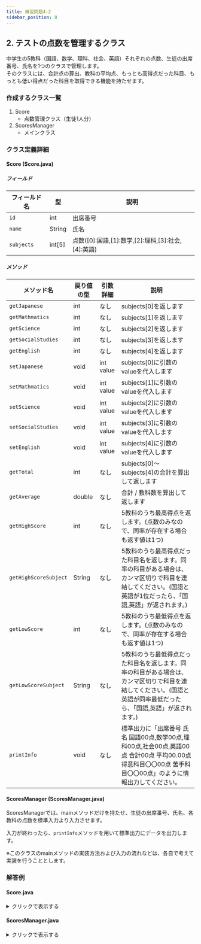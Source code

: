 ```yaml
---
title: 練習問題4-2
sidebar_position: 8
---
```


## 2. テストの点数を管理するクラス

中学生の5教科（国語、数学、理科、社会、英語）それぞれの点数、生徒の出席番号、氏名を1つのクラスで管理します。  
そのクラスには、合計点の算出、教科の平均点、もっとも高得点だった科目、もっとも低い得点だった科目を取得できる機能を持たせます。

### 作成するクラス一覧
1. Score
    - 点数管理クラス（生徒1人分）
2. ScoresManager
    - メインクラス

### クラス定義詳細
#### Score (Score.java)
##### フィールド

| フィールド名 | 型 | 説明 |
|--------------|------------|---------------------------------------------------------------|
| `id` | int | 出席番号 |
| `name` | String | 氏名 |
| `subjects` | int[5] | 点数([0]:国語,[1]:数学,[2]:理科,[3]:社会,[4]:英語) |

##### メソッド

| メソッド名 | 戻り値の型 | 引数詳細 | 説明 |
|--------------|-------|-----------|------------------------------------------------------------|
| `getJapanese` | int | なし | subjects[0]を返します |
| `getMathmatics` | int | なし | subjects[1]を返します |
| `getScience` | int | なし | subjects[2]を返します |
| `getSocialStudies` | int | なし | subjects[3]を返します |
| `getEnglish` | int | なし | subjects[4]を返します |
| `setJapanese` | void | int value | subjects[0]に引数のvalueを代入します |
| `setMathmatics` | void | int value | subjects[1]に引数のvalueを代入します |
| `setScience` | void | int value | subjects[2]に引数のvalueを代入します |
| `setSocialStudies` | void | int value | subjects[3]に引数のvalueを代入します |
| `setEnglish` | void | int value | subjects[4]に引数のvalueを代入します |
| `getTotal` | int | なし | subjects[0]〜subjects[4]の合計を算出して返します |
| `getAverage` | double | なし | 合計 / 教科数を算出して返します |
| `getHighScore` | int | なし | 5教科のうち最高得点を返します。(点数のみなので、同率が存在する場合も返す値は1つ) |
| `getHighScoreSubject` | String | なし | 5教科のうち最高得点だった科目名を返します。同率の科目がある場合は、カンマ区切りで科目を連結してください。(国語と英語が1位だったら、「国語,英語」が返されます。) |
| `getLowScore` | int | なし | 5教科のうち最低得点を返します。(点数のみなので、同率が存在する場合も返す値は1つ) |
| `getLowScoreSubject` | String | なし | 5教科のうち最低得点だった科目名を返します。同率の科目がある場合は、カンマ区切りで科目を連結してください。(国語と英語が同率最低だったら、「国語,英語」が返されます。) |
| `printInfo` | void | なし | 標準出力に「出席番号 氏名 国語00点,数学00点,理科00点,社会00点,英語00点 合計00点 平均00.00点 得意科目〇〇00点 苦手科目〇〇00点」のように情報出力してください。 |

#### ScoresManager (ScoresManager.java)

ScoresManagerでは、mainメソッドだけを持たせ、生徒の出席番号、氏名、各教科の点数を標準入力より入力させます。

入力が終わったら、`printInfo`メソッドを用いて標準出力にデータを出力します。

※このクラスのmainメソッドの実装方法および入力の流れなどは、各自で考えて実装を行うこととします。



### 解答例

#### Score.java

<details><summary>クリックで表示する</summary>
<p>

```java
public class Score {

    int id = 0;
    String name = "";
    int[] subjects = new int[5];

    int getJapanese() {
        return subjects[0];
    }
    int getMathmatics() {
        return subjects[1];
    }
    int getScience() {
        return subjects[2];
    }
    int getSocialStudies() {
        return subjects[3];
    }
    int getEnglish() {
        return subjects[4];
    }
    void setJapanese(int value) {
        subjects[0] = value;
    }
    void setMathmatics(int value) {
        subjects[1] = value;
    }
    void setScience(int value) {
        subjects[2] = value;
    }
    void setSocialStudies(int value) {
        subjects[3] = value;
    }
    void setEnglish(int value) {
        subjects[4] = value;
    }

    // 合計点の算出
    int getTotal() {
        int sum = 0;
        for (int subject : subjects) {
            sum += subject;
        }
        return sum;
    }

    // 平均点の算出
    double getAverage() {
        return (double)getTotal() / subjects.length;
    }

    int getHighScore() {
        int max = 0;
        for (int subject : subjects) {
            if (max < subject) {
                max = subject;
            }
        }
        return max;
    }

    String getHighScoreSubject() {
        String subjectName = "";
        int max = getHighScore();
        for (int i = 0; i < subjects.length; i++) {
            if (max == subjects[i]) {
                if (subjectName.length() != 0) {
                    subjectName += ",";
                }
                switch (i) {
                    case 0:
                        subjectName += "国語";
                        break;
                    case 1:
                        subjectName += "数学";
                        break;
                    case 2:
                        subjectName += "理科";
                        break;
                    case 3:
                        subjectName += "社会";
                        break;
                    case 4:
                        subjectName += "英語";
                        break;
                }
            }
        }
        return subjectName;
    }


    int getLowScore() {
        int min = Integer.MAX_VALUE;    // int型の最大値からスタート
        for (int subject : subjects) {
            if (min > subject) {
                min = subject;
            }
        }
        return min;
    }

    String getLowScoreSubject() {
        String subjectName = "";
        int min = getLowScore();
        for (int i = 0; i < subjects.length; i++) {
            if (min == subjects[i]) {
                if (subjectName.length() != 0) {
                    subjectName += ",";
                }
                switch (i) {
                    case 0:
                        subjectName += "国語";
                        break;
                    case 1:
                        subjectName += "数学";
                        break;
                    case 2:
                        subjectName += "理科";
                        break;
                    case 3:
                        subjectName += "社会";
                        break;
                    case 4:
                        subjectName += "英語";
                        break;
                }
            }
        }
        return subjectName;
    }

    void printInfo() {
        System.out.println(id + " " + name + " " +
                "国語" + getJapanese() + "点," +
                "数学" + getMathmatics() + "点," +
                "理科" + getScience() + "点," +
                "社会" + getSocialStudies() + "点," +
                "英語" + getEnglish() + "点 " +
                "合計" + getTotal() + "点 " +
                "平均" + getAverage() + "点 " +
                "得意科目:" + getHighScoreSubject() + " " + getHighScore() + "点 " +
                "苦手科目:" + getLowScoreSubject() + " " + getLowScore() + "点"
        );
    }

}
```
</p>
</details>


#### ScoresManager.java

<details><summary>クリックで表示する</summary>
<p>

```java
import java.util.Scanner;

public class ScoresManager {
    public static void main(String[] args) {

        Scanner sc = new Scanner(System.in);
        Score s = new Score();

        System.out.println("出席番号を入力してください:");
        s.id = Integer.parseInt(sc.nextLine());
        System.out.println("氏名を入力してください:");
        s.name = sc.nextLine();
        System.out.println("国語の点数を入力してください:");
        s.setJapanese(Integer.parseInt(sc.nextLine()));
        System.out.println("数学の点数を入力してください:");
        s.setMathmatics(Integer.parseInt(sc.nextLine()));
        System.out.println("理科の点数を入力してください:");
        s.setScience(Integer.parseInt(sc.nextLine()));
        System.out.println("社会の点数を入力してください:");
        s.setSocialStudies(Integer.parseInt(sc.nextLine()));
        System.out.println("英語の点数を入力してください:");
        s.setEnglish(Integer.parseInt(sc.nextLine()));

        s.printInfo();

    }
}
```
</p>
</details>
